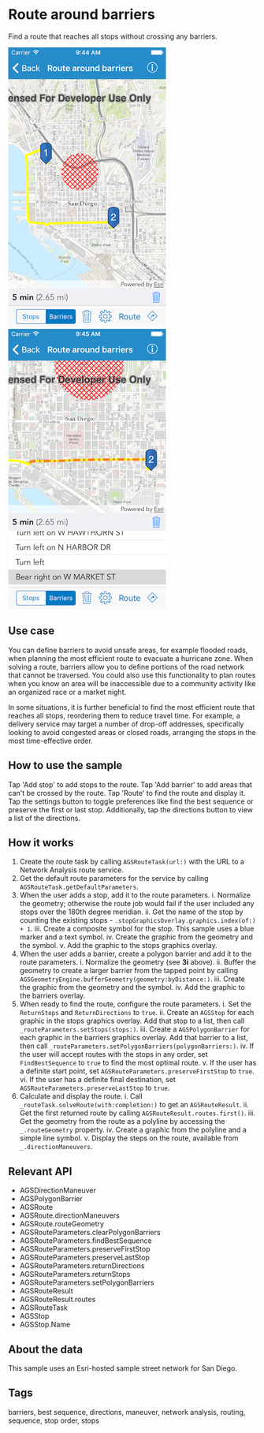 # Route around barriers

Find a route that reaches all stops without crossing any barriers.

![Route around barriers](route-around-barriers-1.png)
![Directions for route around barriers](route-around-barriers-2.png)

## Use case

You can define barriers to avoid unsafe areas, for example flooded roads, when planning the most efficient route to evacuate a hurricane zone. When solving a route, barriers allow you to define portions of the road network that cannot be traversed. You could also use this functionality to plan routes when you know an area will be inaccessible due to a community activity like an organized race or a market night.

In some situations, it is further beneficial to find the most efficient route that reaches all stops, reordering them to reduce travel time. For example, a delivery service may target a number of drop-off addresses, specifically looking to avoid congested areas or closed roads, arranging the stops in the most time-effective order.

## How to use the sample

Tap 'Add stop' to add stops to the route. Tap 'Add barrier' to add areas that can't be crossed by the route. Tap 'Route' to find the route and display it. Tap the settings button to toggle preferences like find the best sequence or preserve the first or last stop. Additionally, tap the directions button to view a list of the directions. 

## How it works

1. Create the route task by calling `AGSRouteTask(url:)` with the URL to a Network Analysis route service.
2. Get the default route parameters for the service by calling `AGSRouteTask.getDefaultParameters`.
3. When the user adds a stop, add it to the route parameters.
    i. Normalize the geometry; otherwise the route job would fail if the user included any stops over the 180th degree meridian.
    ii. Get the name of the stop by counting the existing stops - `.stopGraphicsOverlay.graphics.index(of:) + 1`.
    iii. Create a composite symbol for the stop. This sample uses a blue marker and a text symbol.
    iv. Create the graphic from the geometry and the symbol.
    v. Add the graphic to the stops graphics overlay.
4. When the user adds a barrier, create a polygon barrier and add it to the route parameters.
    i. Normalize the geometry (see **3i** above).
    ii. Buffer the geometry to create a larger barrier from the tapped point by calling `AGSGeometryEngine.bufferGeometry(geometry:byDistance:)`.
    iii. Create the graphic from the geometry and the symbol.
    iv. Add the graphic to the barriers overlay.
5. When ready to find the route, configure the route parameters.
    i. Set the `ReturnStops` and `ReturnDirections` to `true`.
    ii. Create an `AGSStop` for each graphic in the stops graphics overlay. Add that stop to a list, then call `_routeParameters.setStops(stops:)`.
    iii. Create a `AGSPolygonBarrier` for each graphic in the barriers graphics overlay. Add that barrier to a list, then call `_routeParameters.setPolygonBarriers(polygonBarriers:)`.
    iv. If the user will accept routes with the stops in any order, set `FindBestSequence` to `true` to find the most optimal route.
    v. If the user has a definite start point, set `AGSRouteParameters.preserveFirstStop` to `true`.
    vi. If the user has a definite final destination, set `AGSRouteParameters.preserveLastStop` to `true`.
6. Calculate and display the route.
    i. Call `_routeTask.solveRoute(with:completion:)` to get an `AGSRouteResult`.
    ii. Get the first returned route by calling `AGSRouteResult.routes.first()`.
    iii. Get the geometry from the route as a polyline by accessing the `_.routeGeometry` property.
    iv. Create a graphic from the polyline and a simple line symbol.
    v. Display the steps on the route, available from `_.directionManeuvers`.

## Relevant API

* AGSDirectionManeuver
* AGSPolygonBarrier
* AGSRoute
* AGSRoute.directionManeuvers
* AGSRoute.routeGeometry
* AGSRouteParameters.clearPolygonBarriers
* AGSRouteParameters.findBestSequence
* AGSRouteParameters.preserveFirstStop
* AGSRouteParameters.preserveLastStop
* AGSRouteParameters.returnDirections
* AGSRouteParameters.returnStops
* AGSRouteParameters.setPolygonBarriers
* AGSRouteResult
* AGSRouteResult.routes
* AGSRouteTask
* AGSStop
* AGSStop.Name

## About the data

This sample uses an Esri-hosted sample street network for San Diego.

## Tags

barriers, best sequence, directions, maneuver, network analysis, routing, sequence, stop order, stops
